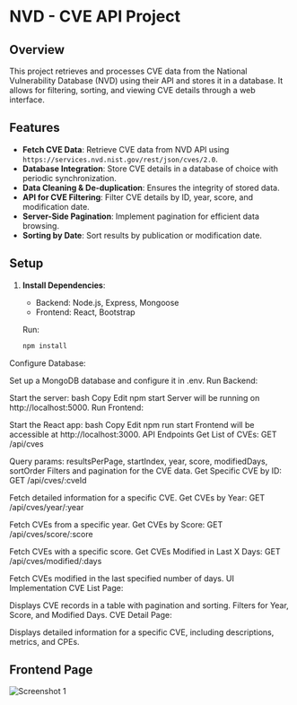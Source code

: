 # NVD - CVE API Project

## Overview
This project retrieves and processes CVE data from the National Vulnerability Database (NVD) using their API and stores it in a database. It allows for filtering, sorting, and viewing CVE details through a web interface.

## Features
- **Fetch CVE Data**: Retrieve CVE data from NVD API using `https://services.nvd.nist.gov/rest/json/cves/2.0`.
- **Database Integration**: Store CVE details in a database of choice with periodic synchronization.
- **Data Cleaning & De-duplication**: Ensures the integrity of stored data.
- **API for CVE Filtering**: Filter CVE details by ID, year, score, and modification date.
- **Server-Side Pagination**: Implement pagination for efficient data browsing.
- **Sorting by Date**: Sort results by publication or modification date.

## Setup

1. **Install Dependencies**:
   - Backend: Node.js, Express, Mongoose
   - Frontend: React, Bootstrap

   Run:
   ```bash
   npm install
Configure Database:

Set up a MongoDB database and configure it in .env.
Run Backend:

Start the server:
bash
Copy
Edit
npm start
Server will be running on http://localhost:5000.
Run Frontend:

Start the React app:
bash
Copy
Edit
npm run start
Frontend will be accessible at http://localhost:3000.
API Endpoints
Get List of CVEs:
GET /api/cves

Query params: resultsPerPage, startIndex, year, score, modifiedDays, sortOrder
Filters and pagination for the CVE data.
Get Specific CVE by ID:
GET /api/cves/:cveId

Fetch detailed information for a specific CVE.
Get CVEs by Year:
GET /api/cves/year/:year

Fetch CVEs from a specific year.
Get CVEs by Score:
GET /api/cves/score/:score

Fetch CVEs with a specific score.
Get CVEs Modified in Last X Days:
GET /api/cves/modified/:days

Fetch CVEs modified in the last specified number of days.
UI Implementation
CVE List Page:

Displays CVE records in a table with pagination and sorting.
Filters for Year, Score, and Modified Days.
CVE Detail Page:

Displays detailed information for a specific CVE, including descriptions, metrics, and CPEs.

## Frontend Page

![Screenshot 1](images/i1.png)
